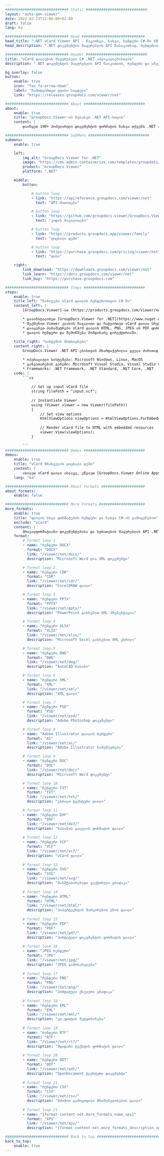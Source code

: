 ```yaml
---
############################# Static ############################
layout: "auto-gen-viewer"
date: 2022-02-23T12:00:00+02:00
draft: false
lang: ka

############################# Head #############################
head_title: ".NET vCard Viewer API - წაკითხვა, ნახვა, რენდერი C#-ში VB.NET"
head_description: ".NET დოკუმენტის მაყურებლის API წასაკითხად, რენდერით და გამოსატანად vCard ნებისმიერი ტიპის C#, ASP.NET, VB.NET და .NET Core აპლიკაციებში."

############################# Header ############################
title: "vCard ფაილების მაყურებელი C# .NET აპლიკაციებისთვის" 
description: ".NET დოკუმენტის მაყურებლის API წაიკითხოს, რენდერი და აჩვენოს vCard ფაილი ნებისმიერი ტიპის C#, ASP.NET, VB.NET და .NET Core აპლიკაციებში. იხილეთ გადაღებული ფაილები ნამდვილი ფორმატირებით და განლაგებით HTML5, PDF ან გამოსახულების სახით კოდის რამდენიმე სტრიქონის გამოყენებით." 

bg_overlay: false
button:
    enable: true
    icon: "fas fa-arrow-down"
    label: "ჩამოტვირთეთ უფასო საცდელი"
    link: "https://releases.groupdocs.com/viewer/net"

############################# About ############################
about:
    enable: true
    title: "GroupDocs.Viewer-ის შესახებ .NET API-სთვის" 
    content: |
        დაიწყეთ 190+ პოპულარული დოკუმენტის ფორმატის ნახვა თქვენს .NET აპლიკაციებში GroupDocs.Viewer-ის გამოყენებით .NET API-ებისთვის რამდენიმე სტრიქონის კოდის დამატებით. დეველოპერებს შეუძლიათ მარტივად აჩვენონ PDF, Word Processing, Excel Spreadsheet, Presentation, Visio, Project, Outlook და მრავალი სხვა პოპულარული დოკუმენტის ფორმატები HTML5, image ან PDF რეჟიმში. დოკუმენტის გადმოცემა სწრაფია, ორიგინალური წყაროს ფაილის იდენტურია და არ საჭიროებს დამატებითი პროგრამული უზრუნველყოფის ან სხვა გარე ბიბლიოთეკების ინსტალაციას.

############################# SubMenu ############################
submenu:
    enable: true

    left:
        img_alt: "GroupDocs.Viewer for .NET"
        image: "https://cms.admin.containerize.com/templates/groupdocs/images/product-logos/90x90-noborder/groupdocs-viewer-net.png"
        product: "GroupDocs.Viewer"
        platform: ".NET"

    middle:
        button:

            # button loop
            - link: "https://apireference.groupdocs.com/viewer/net"
              text: "API მითითება"

            # button loop
            - link: "https://github.com/groupdocs-viewer/GroupDocs.Viewer-for-.NET"
              text: "კოდის მაგალითები"

            # button loop
            - link: "https://products.groupdocs.app/viewer/family"
              text: "ცოცხალი დემო"

            # button loop
            - link: "https://purchase.groupdocs.com/pricing/viewer/net"
              text: "ფასი"

    right:
        link_download: "https://downloads.groupdocs.com/viewer/net"
        link_learn: "https://docs.groupdocs.com/viewer/net"
        link_buy: "https://purchase.groupdocs.com"

############################# Steps ############################
steps:
    enable: true
    title_left: "ნაბიჯები vCard ფაილის რენდერისთვის C#-ში" 
    content_left: |
        [GroupDocs.Viewer]-ით (https://products.groupdocs.com/viewer/net/) შეგიძლიათ გადაიტანოთ vCard HTML, JPEG, PNG ან PDF-ზე რამდენიმე ნაბიჯით.

        * დააინსტალირეთ [GroupDocs.Viewer for .NET](https://www.nuget.org/packages/groupdocs.viewer) თქვენი საყვარელი პაკეტის მენეჯერის გამოყენებით. 
        * შექმენით Viewer კლასის მაგალითი და ჩატვირთეთ vCard ფაილი სრული ბილიკით. 
        * დააყენეთ პარამეტრები vCard ფაილის HTML, PNG, JPEG ან PDF ფორმატში გადასატანად. 
        * ფაილის რენდერი და შემოწმება მიმდინარე დირექტორიაში. 
        
    title_right: "სისტემის მოთხოვნები" 
    content_right: |
        GroupDocs.Viewer .NET API-ებისთვის მხარდაჭერილია ყველა ძირითად პლატფორმაზე და ოპერაციულ სისტემაზე. ქვემოთ მოცემული კოდის შესრულებამდე, გთხოვთ, დარწმუნდეთ, რომ თქვენს სისტემაში დაყენებულია შემდეგი წინაპირობები.

        * ოპერაციული სისტემები: Microsoft Windows, Linux, MacOS 
        * განვითარების გარემო: Microsoft Visual Studio, Visual Studio Code, .NET CLI 
        * Frameworks: .NET Framework, .NET Standard, .NET Core, .NET 
    code: |
        ```cs
                        
            // Set up input vCard file
            string filePath = "input.vcf";
        
            // Instantiate Viewer
            using (Viewer viewer = new Viewer(filePath))
            {
            	// Set view options 
            	HtmlViewOptions viewOptions = HtmlViewOptions.ForEmbeddedResources();
                    
            	// Render vCard file to HTML with embedded resources
            	viewer.View(viewOptions);
            }
             
        ```
############################# Demos ############################
demos:
    enable: true
    title: "vCard მნახველის ცოცხალი დემო"
    content: |
        იხილეთ vCard ფაილი ახლავე, ეწვიეთ [GroupDocs.Viewer Online Apps](https://products.groupdocs.app/viewer/vcf) ვებსაიტს.
    lang: "ka"

############################# About Formats ####################
about_formats:
    enable: false

############################# More Formats #####################
more_formats:
    enable: true
    title: "ფაილის სხვა ფორმატების რენდერი და ნახვა C#-ის გამოყენებით"
    exclude: "vCard"
    content: |
        მრავალფორმატიანი დოკუმენტებისა და სურათების მაყურებლის API .NET-ისთვის. იხილეთ ზოგიერთი პოპულარული ფაილის ფორმატი ქვემოთ ყოველგვარი გარე მნახველების გარეშე.
    format: 
        # format loop 1
        - name: "რენდერი DOCX"
          format: "DOCX"
          link: "/viewer/net/docx/"
          description: "Microsoft Word ღია XML დოკუმენტი" 

        # format loop 2
        - name: "რენდერი CDR" 
          format: "CDR"
          link: "/viewer/net/cdr/"
          description: "CorelDRAW ფაილი" 

        # format loop 3
        - name: "რენდერი PPTX"
          format: "PPTX"
          link: "/viewer/net/pptx/"
          description: "PowerPoint გახსენით XML პრეზენტაცია" 

        # format loop 4
        - name: "რენდერი XLSX"
          format: "XLSX"
          link: "/viewer/net/xlsx/"
          description: "Microsoft Excel გახსენით XML ცხრილი" 

        # format loop 5
        - name: "რენდერი DWG"
          format: "DWG"
          link: "/viewer/net/dwg/"
          description: "AutoCAD ნახაზი"

        # format loop 6
        - name: "რენდერი XML"
          format: "XML"
          link: "/viewer/net/xml/"
          description: "XML ფაილი"

        # format loop 7
        - name: "რენდერი PSD"
          format: "PSD"
          link: "/viewer/net/psd/"
          description: "Adobe Photoshop დოკუმენტი"

        # format loop 8
        - name: "Adobe Illustrator ფაილის რენდერი"
          format: "AI"
          link: "/viewer/net/ai/"
          description: "Adobe Illustrator ნამუშევრები"

        # format loop 9
        - name: "რენდერი DOC"
          format: "DOC"
          link: "/viewer/net/doc/"
          description: "Microsoft Word დოკუმენტი" 

        # format loop 10
        - name: "რენდერი TXT" 
          format: "TXT"
          link: "/viewer/net/txt/"
          description: "უბრალო ტექსტური ფაილი" 

        # format loop 11
        - name: "რენდერი DXF" 
          format: "DXF"
          link: "/viewer/net/dxf/"
          description: "ნახაზის გაცვლის ფორმატის ფაილი"  
          
        # format loop 12
        - name: "რენდერი VCF"
          format: "VCF"
          link: "/viewer/net/vcf/"
          description: "vCard ფაილი"  
              
        # format loop 13
        - name: "რენდერი SVG"
          format: "SVG"
          link: "/viewer/net/svg/"
          description: "მასშტაბირებადი ვექტორული გრაფიკა" 
          
        # format loop 14
        - name: "რენდერი HTML"
          format: "HTML"
          link: "/viewer/net/html/"
          description: "ჰიპერტექსტის მარკირების ენის ფაილი" 
          
        # format loop 15
        - name: "რენდერი PDF"
          format: "PDF"
          link: "/viewer/net/pdf/"
          description: "პორტატული დოკუმენტის ფორმატის ფაილი"
          
        # format loop 16
        - name: "JPEG რენდერი"
          format: "JPG"
          link: "/viewer/net/jpg/"
          description: "JPEG გამოსახულება"
          
        # format loop 17
        - name: "რენდერი PNG"
          format: "PNG"
          link: "/viewer/net/png/"
          description: "პორტატული ქსელური გრაფიკა" 
          
        # format loop 18
        - name: "რენდერი EML"
          format: "EML"
          link: "/viewer/net/eml/"
          description: "ელ.ფოსტის შეტყობინება" 
          
        # format loop 19
        - name: "რენდერი RTF"
          format: "RTF"
          link: "/viewer/net/rtf/"
          description: "მდიდარი ტექსტის ფორმატის ფაილი" 
          
        # format loop 20
        - name: "რენდერი ODT"
          format: "ODT"
          link: "/viewer/net/odt/"
          description: "OpenDocument ტექსტური დოკუმენტი" 
          
        # format loop 21
        - name: "რენდერი CSV"
          format: "CSV"
          link: "/viewer/net/csv/"
          description: "მძიმით გამოყოფილი მნიშვნელობების ფაილი" 
          
        # format loop 21
        - name: "{format-content-net.more_formats_name_xps}"
          format: "XPS"
          link: "/viewer/net/xps/"
          description: "{format-content-net.more_formats_description_xps}" 

############################# Back to top ###############################
back_to_top:
    enable: true
---
```

